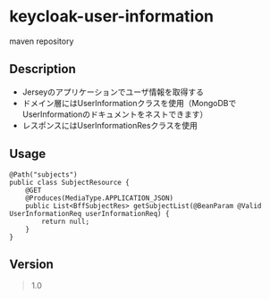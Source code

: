 # keycloak-user-information
maven repository


## Description
* Jerseyのアプリケーションでユーザ情報を取得する
* ドメイン層にはUserInformationクラスを使用（MongoDBでUserInformationのドキュメントをネストできます）
* レスポンスにはUserInformationResクラスを使用

## Usage
```
@Path("subjects")
public class SubjectResource {
    @GET
    @Produces(MediaType.APPLICATION_JSON)
    public List<BffSubjectRes> getSubjectList(@BeanParam @Valid UserInformationReq userInformationReq) {
        return null;
    }
}
```

## Version
> 1.0